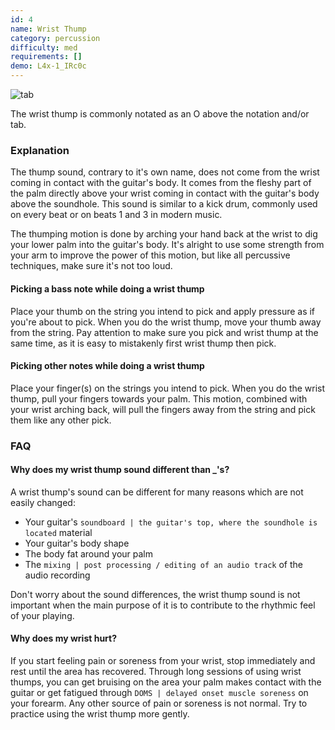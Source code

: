 ```yaml
---
id: 4
name: Wrist Thump
category: percussion
difficulty: med
requirements: []
demo: L4x-1_IRc0c
---
```


![tab](/img/t/wrist-thump.jpg)

The wrist thump is commonly notated as an O above the notation and/or tab.

### Explanation

The thump sound, contrary to it's own name, does not come from the wrist coming in contact with the guitar's body. It comes from the fleshy part of the palm directly above your wrist coming in contact with the guitar's body above the soundhole. This sound is similar to a kick drum, commonly used on every beat or on beats 1 and 3 in modern music.

The thumping motion is done by arching your hand back at the wrist to dig your lower palm into the guitar's body. It's alright to use some strength from your arm to improve the power of this motion, but like all percussive techniques, make sure it's not too loud.

#### Picking a bass note while doing a wrist thump

Place your thumb on the string you intend to pick and apply pressure as if you're about to pick. When you do the wrist thump, move your thumb away from the string. Pay attention to make sure you pick and wrist thump at the same time, as it is easy to mistakenly first wrist thump then pick.

#### Picking other notes while doing a wrist thump

Place your finger(s) on the strings you intend to pick. When you do the wrist thump, pull your fingers towards your palm. This motion, combined with your wrist arching back, will pull the fingers away from the string and pick them like any other pick.

### FAQ

#### Why does my wrist thump sound different than \_'s?

A wrist thump's sound can be different for many reasons which are not easily changed:

- Your guitar's `soundboard | the guitar's top, where the soundhole is located` material
- Your guitar's body shape
- The body fat around your palm
- The `mixing | post processing / editing of an audio track` of the audio recording

Don't worry about the sound differences, the wrist thump sound is not important when the main purpose of it is to contribute to the rhythmic feel of your playing.

#### Why does my wrist hurt?

If you start feeling pain or soreness from your wrist, stop immediately and rest until the area has recovered. Through long sessions of using wrist thumps, you can get bruising on the area your palm makes contact with the guitar or get fatigued through `DOMS | delayed onset muscle soreness` on your forearm. Any other source of pain or soreness is not normal. Try to practice using the wrist thump more gently.
